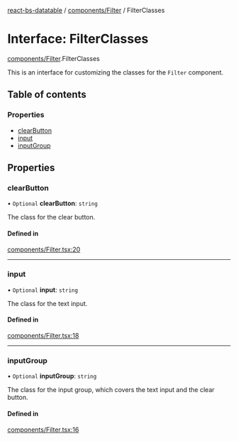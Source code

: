 [react-bs-datatable](../README.md) / [components/Filter](../modules/components_Filter.md) / FilterClasses

# Interface: FilterClasses

[components/Filter](../modules/components_Filter.md).FilterClasses

This is an interface for customizing the classes for
the `Filter` component.

## Table of contents

### Properties

- [clearButton](components_Filter.FilterClasses.md#clearbutton)
- [input](components_Filter.FilterClasses.md#input)
- [inputGroup](components_Filter.FilterClasses.md#inputgroup)

## Properties

### clearButton

• `Optional` **clearButton**: `string`

The class for the clear button.

#### Defined in

[components/Filter.tsx:20](https://github.com/imballinst/react-bs-datatable/blob/17ed332/src/components/Filter.tsx#L20)

___

### input

• `Optional` **input**: `string`

The class for the text input.

#### Defined in

[components/Filter.tsx:18](https://github.com/imballinst/react-bs-datatable/blob/17ed332/src/components/Filter.tsx#L18)

___

### inputGroup

• `Optional` **inputGroup**: `string`

The class for the input group, which covers the
text input and the clear button.

#### Defined in

[components/Filter.tsx:16](https://github.com/imballinst/react-bs-datatable/blob/17ed332/src/components/Filter.tsx#L16)
